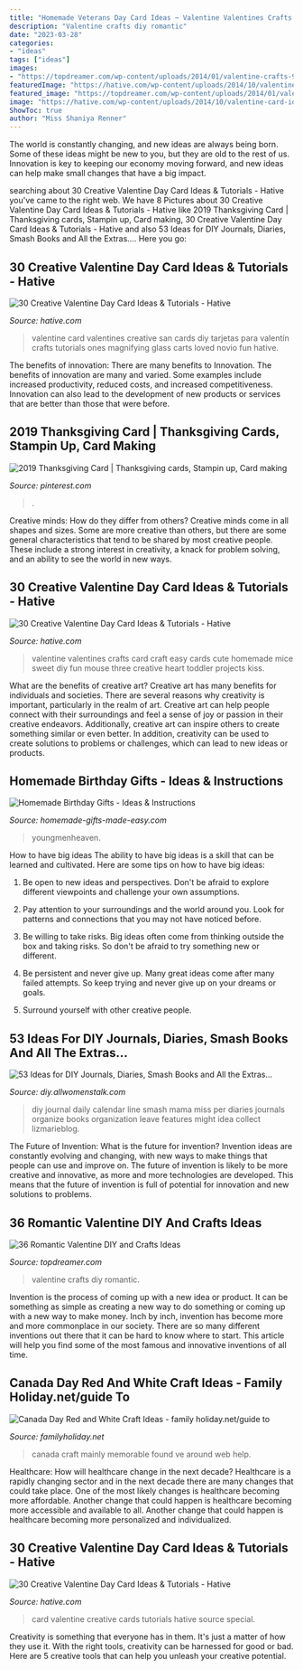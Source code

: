 ```yaml
---
title: "Homemade Veterans Day Card Ideas ~ Valentine Valentines Crafts Card Craft Easy Cards Cute Homemade Mice Sweet Diy Fun Mouse Three Creative Heart Toddler Projects Kiss"
description: "Valentine crafts diy romantic"
date: "2023-03-28"
categories:
- "ideas"
tags: ["ideas"]
images:
- "https://topdreamer.com/wp-content/uploads/2014/01/valentine-crafts-9.jpg"
featuredImage: "https://hative.com/wp-content/uploads/2014/10/valentine-card-ideas/4-valentine-card-ideas.jpg"
featured_image: "https://topdreamer.com/wp-content/uploads/2014/01/valentine-crafts-9.jpg"
image: "https://hative.com/wp-content/uploads/2014/10/valentine-card-ideas/6-valentine-card-ideas.jpg"
ShowToc: true
author: "Miss Shaniya Renner"
---
```



The world is constantly changing, and new ideas are always being born. Some of these ideas might be new to you, but they are old to the rest of us. Innovation is key to keeping our economy moving forward, and new ideas can help make small changes that have a big impact.

	

		
searching about 30 Creative Valentine Day Card Ideas &amp; Tutorials - Hative you've came to the right web. We have 8 Pictures about 30 Creative Valentine Day Card Ideas &amp; Tutorials - Hative like 2019 Thanksgiving Card | Thanksgiving cards, Stampin up, Card making, 30 Creative Valentine Day Card Ideas &amp; Tutorials - Hative and also 53 Ideas for DIY Journals, Diaries, Smash Books and All the Extras…. Here you go:
		
    
## 30 Creative Valentine Day Card Ideas &amp; Tutorials - Hative

<img loading=lazy src="https://hative.com/wp-content/uploads/2014/10/valentine-card-ideas/4-valentine-card-ideas.jpg" onerror="this.onerror=null;this.src='https://tse1.mm.bing.net/th?id=OIP.k3zPj36sWpYEEpkvcXi_aAHaJ4&amp;pid=15.1';" alt="30 Creative Valentine Day Card Ideas &amp; Tutorials - Hative">

_Source: hative.com_

>valentine card valentines creative san cards diy tarjetas para valentín crafts tutorials ones magnifying glass carts loved novio fun hative. 

	

The benefits of innovation: There are many benefits to Innovation.
The benefits of innovation are many and varied. Some examples include increased productivity, reduced costs, and increased competitiveness. Innovation can also lead to the development of new products or services that are better than those that were before.

    
## 2019 Thanksgiving Card | Thanksgiving Cards, Stampin Up, Card Making

<img loading=lazy src="https://i.pinimg.com/736x/fe/c3/df/fec3df494e1bddcee24d8addb69e974c.jpg" onerror="this.onerror=null;this.src='https://tse2.mm.bing.net/th?id=OIP.71TCGZTzIgNgKjKpcKwDMwHaF9&amp;pid=15.1';" alt="2019 Thanksgiving Card | Thanksgiving cards, Stampin up, Card making">

_Source: pinterest.com_

>. 

	

Creative minds: How do they differ from others?
Creative minds come in all shapes and sizes. Some are more creative than others, but there are some general characteristics that tend to be shared by most creative people. These include a strong interest in creativity, a knack for problem solving, and an ability to see the world in new ways.

    
## 30 Creative Valentine Day Card Ideas &amp; Tutorials - Hative

<img loading=lazy src="https://hative.com/wp-content/uploads/2014/10/valentine-card-ideas/6-valentine-card-ideas.jpg" onerror="this.onerror=null;this.src='https://tse3.mm.bing.net/th?id=OIP.gIOoidihrli7mWj7oOVcJQHaGy&amp;pid=15.1';" alt="30 Creative Valentine Day Card Ideas &amp; Tutorials - Hative">

_Source: hative.com_

>valentine valentines crafts card craft easy cards cute homemade mice sweet diy fun mouse three creative heart toddler projects kiss. 

	

What are the benefits of creative art?
Creative art has many benefits for individuals and societies. There are several reasons why creativity is important, particularly in the realm of art. Creative art can help people connect with their surroundings and feel a sense of joy or passion in their creative endeavors. Additionally, creative art can inspire others to create something similar or even better. In addition, creativity can be used to create solutions to problems or challenges, which can lead to new ideas or products.

    
## Homemade Birthday Gifts - Ideas &amp; Instructions

<img loading=lazy src="https://www.homemade-gifts-made-easy.com/image-files/homemade-birthday-gifts-800x1351.jpg" onerror="this.onerror=null;this.src='https://tse3.mm.bing.net/th?id=OIP.GlqgsVtFi074-oBjzi5FhQHaMg&amp;pid=15.1';" alt="Homemade Birthday Gifts - Ideas &amp; Instructions">

_Source: homemade-gifts-made-easy.com_

>youngmenheaven. 

	

How to have big ideas
The ability to have big ideas is a skill that can be learned and cultivated. Here are some tips on how to have big ideas:
1. Be open to new ideas and perspectives. Don't be afraid to explore different viewpoints and challenge your own assumptions.

2. Pay attention to your surroundings and the world around you. Look for patterns and connections that you may not have noticed before.

3. Be willing to take risks. Big ideas often come from thinking outside the box and taking risks. So don't be afraid to try something new or different.

4. Be persistent and never give up. Many great ideas come after many failed attempts. So keep trying and never give up on your dreams or goals.

5. Surround yourself with other creative people.

    
## 53 Ideas For DIY Journals, Diaries, Smash Books And All The Extras…

<img loading=lazy src="http://img.allw.mn/content/on/dj/wclvrqov.jpg" onerror="this.onerror=null;this.src='https://tse4.mm.bing.net/th?id=OIP.A1LCQTaE76GxwS8ViJaXDwHaK9&amp;pid=15.1';" alt="53 Ideas for DIY Journals, Diaries, Smash Books and All the Extras…">

_Source: diy.allwomenstalk.com_

>diy journal daily calendar line smash mama miss per diaries journals organize books organization leave features might idea collect lizmarieblog. 

	

The Future of Invention: What is the future for invention?
Invention ideas are constantly evolving and changing, with new ways to make things that people can use and improve on. The future of invention is likely to be more creative and innovative, as more and more technologies are developed. This means that the future of invention is full of potential for innovation and new solutions to problems.

    
## 36 Romantic Valentine DIY And Crafts Ideas

<img loading=lazy src="https://topdreamer.com/wp-content/uploads/2014/01/valentine-crafts-9.jpg" onerror="this.onerror=null;this.src='https://tse2.mm.bing.net/th?id=OIP.mrAerMmcgVxxw-tio8sJIwHaNK&amp;pid=15.1';" alt="36 Romantic Valentine DIY and Crafts Ideas">

_Source: topdreamer.com_

>valentine crafts diy romantic. 

	

Invention is the process of coming up with a new idea or product. It can be something as simple as creating a new way to do something or coming up with a new way to make money. Inch by inch, invention has become more and more commonplace in our society. There are so many different inventions out there that it can be hard to know where to start. This article will help you find some of the most famous and innovative inventions of all time.

    
## Canada Day Red And White Craft Ideas - Family Holiday.net/guide To

<img loading=lazy src="http://www.familyholiday.net/wp-content/uploads/2013/06/Canada-Day-Red-and-White-Craft-Ideas_09.jpg" onerror="this.onerror=null;this.src='https://tse4.mm.bing.net/th?id=OIP.8oxtUwF4mTSWy9i5dCmzfAHaLH&amp;pid=15.1';" alt="Canada Day Red and White Craft Ideas - family holiday.net/guide to">

_Source: familyholiday.net_

>canada craft mainly memorable found ve around web help. 

	

Healthcare: How will healthcare change in the next decade?
Healthcare is a rapidly changing sector and in the next decade there are many changes that could take place. One of the most likely changes is healthcare becoming more affordable. Another change that could happen is healthcare becoming more accessible and available to all. Another change that could happen is healthcare becoming more personalized and individualized.

    
## 30 Creative Valentine Day Card Ideas &amp; Tutorials - Hative

<img loading=lazy src="https://hative.com/wp-content/uploads/2014/10/valentine-card-ideas/2-valentine-card-ideas.jpg" onerror="this.onerror=null;this.src='https://tse2.mm.bing.net/th?id=OIP.CnLte0-pS-zx7QBBZj1qYgHaJI&amp;pid=15.1';" alt="30 Creative Valentine Day Card Ideas &amp; Tutorials - Hative">

_Source: hative.com_

>card valentine creative cards tutorials hative source special. 

	

Creativity is something that everyone has in them. It's just a matter of how they use it. With the right tools, creativity can be harnessed for good or bad. Here are 5 creative tools that can help you unleash your creative potential.

